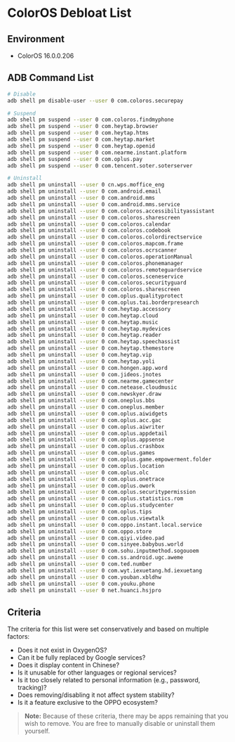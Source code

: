 # ColorOS Debloat List

## Environment
- ColorOS 16.0.0.206

## ADB Command List

```sh
# Disable
adb shell pm disable-user --user 0 com.coloros.securepay

# Suspend
adb shell pm suspend --user 0 com.coloros.findmyphone
adb shell pm suspend --user 0 com.heytap.browser
adb shell pm suspend --user 0 com.heytap.htms
adb shell pm suspend --user 0 com.heytap.market
adb shell pm suspend --user 0 com.heytap.openid
adb shell pm suspend --user 0 com.nearme.instant.platform
adb shell pm suspend --user 0 com.oplus.pay
adb shell pm suspend --user 0 com.tencent.soter.soterserver

# Uninstall
adb shell pm uninstall --user 0 cn.wps.moffice_eng
adb shell pm uninstall --user 0 com.android.email
adb shell pm uninstall --user 0 com.android.mms
adb shell pm uninstall --user 0 com.android.mms.service
adb shell pm uninstall --user 0 com.coloros.accessibilityassistant
adb shell pm uninstall --user 0 com.coloros.sharescreen
adb shell pm uninstall --user 0 com.coloros.calendar
adb shell pm uninstall --user 0 com.coloros.codebook
adb shell pm uninstall --user 0 com.coloros.colordirectservice
adb shell pm uninstall --user 0 com.coloros.mapcom.frame
adb shell pm uninstall --user 0 com.coloros.ocrscanner
adb shell pm uninstall --user 0 com.coloros.operationManual
adb shell pm uninstall --user 0 com.coloros.phonemanager
adb shell pm uninstall --user 0 com.coloros.remoteguardservice
adb shell pm uninstall --user 0 com.coloros.sceneservice
adb shell pm uninstall --user 0 com.coloros.securityguard
adb shell pm uninstall --user 0 com.coloros.sharescreen
adb shell pm uninstall --user 0 com.oplus.qualityprotect
adb shell pm uninstall --user 0 com.oplus.tai.borderpresearch
adb shell pm uninstall --user 0 com.heytap.accessory
adb shell pm uninstall --user 0 com.heytap.cloud
adb shell pm uninstall --user 0 com.heytap.music
adb shell pm uninstall --user 0 com.heytap.mydevices
adb shell pm uninstall --user 0 com.heytap.reader
adb shell pm uninstall --user 0 com.heytap.speechassist
adb shell pm uninstall --user 0 com.heytap.themestore
adb shell pm uninstall --user 0 com.heytap.vip
adb shell pm uninstall --user 0 com.heytap.yoli
adb shell pm uninstall --user 0 com.hongen.app.word
adb shell pm uninstall --user 0 com.jideos.jnotes
adb shell pm uninstall --user 0 com.nearme.gamecenter
adb shell pm uninstall --user 0 com.netease.cloudmusic
adb shell pm uninstall --user 0 com.newskyer.draw
adb shell pm uninstall --user 0 com.oneplus.bbs
adb shell pm uninstall --user 0 com.oneplus.member
adb shell pm uninstall --user 0 com.oplus.aiwidgets
adb shell pm uninstall --user 0 com.oplus.acc.gac
adb shell pm uninstall --user 0 com.oplus.aiwriter
adb shell pm uninstall --user 0 com.oplus.appdetail
adb shell pm uninstall --user 0 com.oplus.appsense
adb shell pm uninstall --user 0 com.oplus.crashbox
adb shell pm uninstall --user 0 com.oplus.games
adb shell pm uninstall --user 0 com.oplus.game.empowerment.folder
adb shell pm uninstall --user 0 com.oplus.location
adb shell pm uninstall --user 0 com.oplus.olc
adb shell pm uninstall --user 0 com.oplus.onetrace
adb shell pm uninstall --user 0 com.oplus.owork
adb shell pm uninstall --user 0 com.oplus.securitypermission
adb shell pm uninstall --user 0 com.oplus.statistics.rom
adb shell pm uninstall --user 0 com.oplus.studycenter
adb shell pm uninstall --user 0 com.oplus.tips
adb shell pm uninstall --user 0 com.oplus.viewtalk
adb shell pm uninstall --user 0 com.oppo.instant.local.service
adb shell pm uninstall --user 0 com.oppo.store
adb shell pm uninstall --user 0 com.qiyi.video.pad
adb shell pm uninstall --user 0 com.sinyee.babybus.world
adb shell pm uninstall --user 0 com.sohu.inputmethod.sogouoem
adb shell pm uninstall --user 0 com.ss.android.ugc.aweme
adb shell pm uninstall --user 0 com.ted.number
adb shell pm uninstall --user 0 com.wyt.iexuetang.hd.iexuetang
adb shell pm uninstall --user 0 com.youban.xbldhw
adb shell pm uninstall --user 0 com.youku.phone
adb shell pm uninstall --user 0 net.huanci.hsjpro
```

## Criteria
The criteria for this list were set conservatively and based on multiple factors:

- Does it not exist in OxygenOS?
- Can it be fully replaced by Google services?
- Does it display content in Chinese?
- Is it unusable for other languages or regional services?
- Is it too closely related to personal information (e.g., password, tracking)?
- Does removing/disabling it not affect system stability?
- Is it a feature exclusive to the OPPO ecosystem?


> **Note:**
> Because of these criteria, there may be apps remaining that you wish to remove. You are free to manually disable or uninstall them yourself.